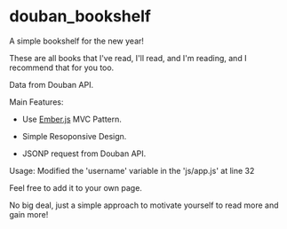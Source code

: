douban_bookshelf
================

A simple bookshelf for the new year! 

These are all books that I've read, I'll read, and I'm reading, and I recommend that for you too.

Data from Douban API.

Main Features:

- Use [Ember.js](emberjs.com) MVC Pattern.

- Simple Resoponsive Design.

- JSONP request from Douban API.


Usage: Modified the 'username' variable in the 'js/app.js' at line 32

Feel free to add it to your own page. 

No big deal, just a simple approach to motivate yourself to read more and gain more!


